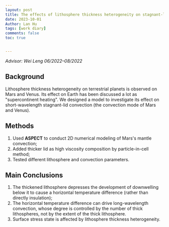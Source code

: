 ```yaml
---
layout: post
title: The effects of lithosphere thickness heterogeneity on stagnant-lid convection with high Rayleigh number
date: 2023-10-01
Author: Lan Hu
tags: [work diary]
comments: false
toc: true


---
```


*Advisor: Wei Leng	06/2022–08/2022*



## Background

Lithosphere thickness heterogeneity on terrestrial planets is observed on Mars and Venus. Its effect on Earth has been discussed a lot as "supercontinent heating". We designed a model to investigate its effect on short-wavelength stagnant-lid convection (the convection mode of Mars and Venus). 



## Methods

1. Used **ASPECT** to conduct 2D numerical modeling of Mars's mantle convection; 
2. Added thicker lid as high viscosity composition by particle-in-cell method; 
3. Tested different lithosphere and convection parameters.



## Main Conclusions

1. The thickened lithosphere depresses the development of downwelling below it to cause a horizontal temperature difference (rather than directly insulation);
2. The horizontal temperature difference can drive long-wavelength convection, whose degree is controlled by the number of thick lithospheres, not by the extent of the thick lithosphere.
3. Surface stress state is affected by lithosphere thickness heterogeneity.

